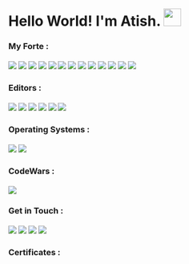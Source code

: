 # Hello World! I'm Atish. <img src="https://media.giphy.com/media/hvRJCLFzcasrR4ia7z/giphy.gif" width="35rem">

### My Forte :<br><br><a href="https://java.com/en/"><img src="https://img.shields.io/badge/-Java-5382a1?logo=java&style=for-the-badge&logoColor=orange"></a> <a href="https://flutter.dev/"><img src="https://img.shields.io/badge/-Flutter-45d1fd?logo=flutter&style=for-the-badge&logoColor=navy"></a> <a href="https://dart.dev/"><img src="https://img.shields.io/badge/-Dart-02539a?logo=dart&style=for-the-badge"></a> <a href="https://developer.mozilla.org/en-US/docs/Web/HTML"><img src="https://img.shields.io/badge/-HTML-E34F26?logo=html5&style=for-the-badge&logoColor=white"></a> <a href="https://developer.mozilla.org/en-US/docs/Web/CSS"><img src="https://img.shields.io/badge/-CSS-1572B6?logo=css3&style=for-the-badge"></a> <a href="https://getbootstrap.com/"><img src="https://img.shields.io/badge/-Bootstrap-7952B3?logo=bootstrap&style=for-the-badge&logoColor=white"></a> <a href="https://www.javascript.com/"><img src="https://img.shields.io/badge/-JavaScript-F7DF1E?logo=javascript&style=for-the-badge&logoColor=black"></a> <a href="https://www.cprogramming.com/"><img src="https://img.shields.io/badge/-C%2FC++-00599C?logo=c%2B%2B&style=for-the-badge"></a> <a href="https://developer.android.com/"><img src="https://img.shields.io/badge/-Android-007744?logo=android&style=for-the-badge&logoColor=white"></a> <a href="https://www.mysql.com/"><img src="https://img.shields.io/badge/-MySQL-4479A1?logo=mysql&style=for-the-badge&logoColor=white"></a> <a href="https://www.python.org/"><img src="https://img.shields.io/badge/-Python-ffcf3c?logo=python&style=for-the-badge&logoColor=navyblue"></a> <a href="https://en.wikipedia.org/wiki/Shell_script"><img src="https://img.shields.io/badge/-Shell%20Script-black?logo=powershell&style=for-the-badge&logoColor=green"></a> <a href="https://git-scm.com/"><img src="https://img.shields.io/badge/-Git-F05032?logo=git&style=for-the-badge&logoColor=white"></a>

### Editors :<br><br><a href="https://developer.android.com/studio/"><img src="https://img.shields.io/badge/-Android%20Studio-00A82D?logo=android%20studio&style=for-the-badge&logoColor=white"></a> <a href="https://www.jetbrains.com/idea/"><img src="https://img.shields.io/badge/-IntelliJ%20IDEA-black?logo=intellij%20idea&style=for-the-badge&logoColor=white"></a> <a href="https://atom.io/"><img src="https://img.shields.io/badge/-Atom-66595C?logo=atom&style=for-the-badge&logoColor=white"></a> <a href="https://code.visualstudio.com/"><img src="https://img.shields.io/badge/-VS%20Code-007ACC?logo=visual%20studio%20code&style=for-the-badge&logoColor=white"></a> <a href="https://notepad-plus-plus.org/"><img src="https://img.shields.io/badge/-Notepad++-90E59A?logo=notepad%2B%2B&style=for-the-badge&logoColor=black"></a> <a href="https://www.jetbrains.com/pycharm/"><img src="https://img.shields.io/badge/-PyCharm-black?logo=pycharm&style=for-the-badge&logoColor=white"></a>

### Operating Systems :<br><br><a href="https://www.microsoft.com/windows"><img src="https://img.shields.io/badge/-Windows%2010-5C2D91?logo=windows&style=for-the-badge"></a> <a href="https://ubuntu.com/"><img src="https://img.shields.io/badge/-Ubuntu%2020.10-dd4814?logo=ubuntu&style=for-the-badge&logoColor=white"></a>

### CodeWars :<br><br><a href="https://www.codewars.com/users/AtishGhosh"><img src="https://www.codewars.com/users/AtishGhosh/badges/large"></a>

### Get in Touch :<br><br><a href="https://www.linkedin.com/in/atish-ghosh-a6b71317a/"><img src="https://img.shields.io/badge/-LinkedIn-0e76a8?logo=linkedin&style=for-the-badge"></a> <a href="https://twitter.com/atishghosh30"><img src="https://img.shields.io/badge/-Twitter-00acee?logo=twitter&style=for-the-badge&logoColor=white"></a> <a href="https://www.instagram.com/ultratish/"><img src="https://img.shields.io/badge/-Instagram-E4405F?logo=instagram&style=for-the-badge&logoColor=white"></a> <a href="mailto:atishghosh30@gmail.com"><img src="https://img.shields.io/badge/-GMail-EA4335?logo=gmail&style=for-the-badge&logoColor=white"></a>

### Certificates :
